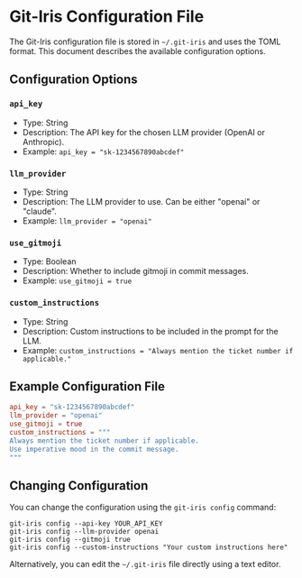 # Git-Iris Configuration File

The Git-Iris configuration file is stored in `~/.git-iris` and uses the TOML format. This document describes the available configuration options.

## Configuration Options

### `api_key`

- Type: String
- Description: The API key for the chosen LLM provider (OpenAI or Anthropic).
- Example: `api_key = "sk-1234567890abcdef"`

### `llm_provider`

- Type: String
- Description: The LLM provider to use. Can be either "openai" or "claude".
- Example: `llm_provider = "openai"`

### `use_gitmoji`

- Type: Boolean
- Description: Whether to include gitmoji in commit messages.
- Example: `use_gitmoji = true`

### `custom_instructions`

- Type: String
- Description: Custom instructions to be included in the prompt for the LLM.
- Example: `custom_instructions = "Always mention the ticket number if applicable."`

## Example Configuration File

```toml
api_key = "sk-1234567890abcdef"
llm_provider = "openai"
use_gitmoji = true
custom_instructions = """
Always mention the ticket number if applicable.
Use imperative mood in the commit message.
"""
```

## Changing Configuration

You can change the configuration using the `git-iris config` command:

```
git-iris config --api-key YOUR_API_KEY
git-iris config --llm-provider openai
git-iris config --gitmoji true
git-iris config --custom-instructions "Your custom instructions here"
```

Alternatively, you can edit the `~/.git-iris` file directly using a text editor.